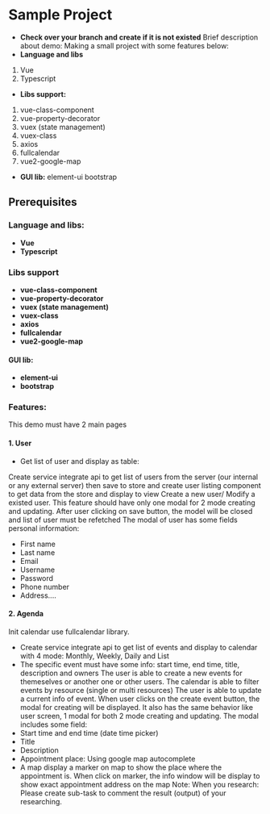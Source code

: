 # Sample Project
* **Check over your branch and create if it is not existed**
Brief description about demo:
Making a small project with some features below:
* **Language and libs**

1. Vue
2. Typescript
* **Libs support:** 

1. vue-class-component
2. vue-property-decorator
3. vuex (state management)
4. vuex-class 
5. axios
6. fullcalendar
7. vue2-google-map
* **GUI lib:** 
element-ui
bootstrap
## Prerequisites
### Language and libs:
* **Vue**
* **Typescript**

### Libs support
* **vue-class-component**
* **vue-property-decorator**
* **vuex (state management)**
* **vuex-class** 
* **axios**
* **fullcalendar**
* **vue2-google-map**
#### GUI lib:
* **element-ui**
* **bootstrap**

### Features:
This demo must have 2 main pages
#### 1. User
+ Get list of user and display as table:

Create service integrate api to get list of users from the server (our internal or any external server) then save to store and create user listing component to get data from the store and display to view
Create a new user/ Modify a existed user. This feature should have only one modal for 2 mode creating and updating. After user clicking on save button, the model will be closed and list of user must be refetched
The modal of user has some fields personal information:
+ First name
+ Last name
+ Email
+ Username
+ Password
+ Phone number
+ Address....
#### 2. Agenda

Init calendar use fullcalendar library.
+ Create service integrate api to get list of events and display to calendar with 4 mode: Monthly, Weekly, Daily and List
+ The specific event must have some info: start time, end time, title, description and owners
The user is able to create a new events for themeselves or another one or other users.
The calendar is able to filter events by resource (single or multi resources)
The user is able to update a current info of event.
When user clicks on the create event button, the modal for creating will be displayed. It also has the same behavior like user screen, 1 modal for both 2 mode creating and updating.
The modal includes some field:
+ Start time and end time (date time picker)
+ Title
+ Description
+ Appointment place: Using google map autocomplete
+ A map display a marker on map to show the place where the appointment is. When click on marker, the info window will be display to show exact appointment address on the map
Note: When you research: Please create sub-task to comment the result (output) of your researching.